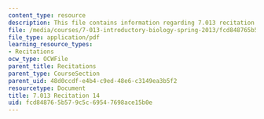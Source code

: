 ```yaml
---
content_type: resource
description: This file contains information regarding 7.013 recitation 14.
file: /media/courses/7-013-introductory-biology-spring-2013/fcd848765b579c5c69547698ace15b0e_MIT7_013S12_Recitation_14.pdf
file_type: application/pdf
learning_resource_types:
- Recitations
ocw_type: OCWFile
parent_title: Recitations
parent_type: CourseSection
parent_uid: 48d0ccdf-e4b4-c9ed-48e6-c3149ea3b5f2
resourcetype: Document
title: 7.013 Recitation 14
uid: fcd84876-5b57-9c5c-6954-7698ace15b0e
---
```

